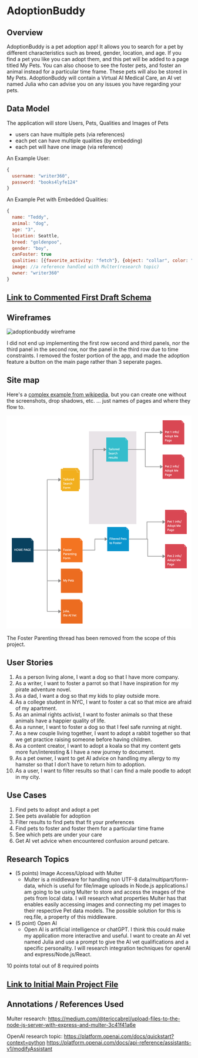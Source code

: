 
# AdoptionBuddy 

## Overview


AdoptionBuddy is a pet adoption app! It allows you to search for a pet by different characteristics such as breed, gender, location, and age. If you find a pet you like you can adopt them, and this pet will be added to a page titled My Pets. You can also choose to see the foster pets, and foster an animal instead for a particular time frame. These pets will also be stored in My Pets. AdoptionBuddy will contain a Virtual AI Medical Care, an AI vet named Julia who can advise you on any issues you have regarding your pets.


## Data Model


The application will store Users, Pets, Qualities and Images of Pets

* users can have multiple pets (via references)
* each pet can have multiple qualities (by embedding)
* each pet will have one image (via reference)


An Example User:

```javascript
{
  username: "writer360",
  password: "books4lyfe124"
}
```

An Example Pet with Embedded Qualities:

```javascript
{
  name: "Teddy",
  animal: "dog", 
  age: "3", 
  location: Seattle, 
  breed: "goldenpoo", 
  gender: "boy", 
  canFoster: true
  qualities: [{favorite_activity: "fetch"}, {object: "collar", color: "green"}],
  image: //a reference handled with Multer(research topic)
  owner: "writer360"
}
```


## [Link to Commented First Draft Schema](db.mjs) 

## Wireframes


![adoptionbuddy wireframe](documentation/AdoptionBuddyWireframe.png)

I did not end up implementing the first row second and third panels, nor the third panel in the second row, nor the panel in the third row due to time constraints. I removed the foster portion of the app, and made the adoption feature a button on the main page rather than 3 seperate pages. 

## Site map


Here's a [complex example from wikipedia](https://upload.wikimedia.org/wikipedia/commons/2/20/Sitemap_google.jpg), but you can create one without the screenshots, drop shadows, etc. ... just names of pages and where they flow to.

![adoptionbuddy sitemap](documentation/AdoptionBuddySiteMap.jpg)

The Foster Parenting thread has been removed from the scope of this project.

## User Stories


1. As a person living alone, I want a dog so that I have more company.
2. As a writer, I want to foster a parrot so that I have inspiration for my pirate adventure novel.
3. As a dad, I want a dog so that my kids to play outside more.
4. As a college student in NYC, I want to foster a cat so that mice are afraid of my apartment.
5. As an animal rights activist, I want to foster animals so that these animals have a happier quality of life.
6. As a runner, I want to foster a dog so that I feel safe running at night.
7. As a new couple living together, I want to adopt a rabbit together so that we get practice raising someone before having children.
8. As a content creator, I want to adopt a koala so that my content gets more fun/interesting & I have a new journey to document. 
9. As a pet owner, I want to get AI advice on handling my allergy to my hamster so that I don’t have to return him to adoption.
10. As a user, I want to filter results so that I can find a male poodle to adopt in my city.

## Use Cases

1. Find pets to adopt and adopt a pet
2. See pets available for adoption
3. Filter results to find pets that fit your preferences
4. Find pets to foster and foster them for a particular time frame
5. See which pets are under your care
6. Get AI vet advice when encountered confusion around petcare.


## Research Topics


* (5 points) Image Access/Upload with Multer
    *  Multer is a middleware for handling non UTF-8 data/multipart/form-data, which is useful for file/image uploads in Node.js applications.I am going to be using Multer to store and access the images of the pets from local data. I will research what properties Multer has that enables easily accessing images and connecting my pet images to their respective Pet data models. The possible solution for this is req.file, a property of this middleware.
* (5 point) Open AI
    * Open AI is artificial intelligence or chatGPT. I think this could make my application more interactive and useful. I want to create an AI vet named Julia and use a prompt to give the AI vet qualifications and a specific personality. I will research integration techniques for openAI and express/Node.js/React.

10 points total out of 8 required points


## [Link to Initial Main Project File](/AdoptionBuddy/app.mjs) 

## Annotations / References Used

Multer research: 
https://medium.com/@tericcabrel/upload-files-to-the-node-js-server-with-express-and-multer-3c41f41a6e 

OpenAI research topic:
https://platform.openai.com/docs/quickstart?context=python 
https://platform.openai.com/docs/api-reference/assistants-v1/modifyAssistant

